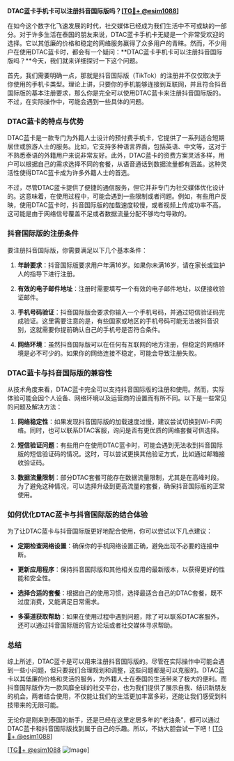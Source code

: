 **DTAC蓝卡手机卡可以注册抖音国际版吗？[[TG💪+ @esim1088](https://t.me/s/esim1088)]**

在如今这个数字化飞速发展的时代，社交媒体已经成为我们生活中不可或缺的一部分。对于许多生活在泰国的朋友来说，DTAC蓝卡手机卡无疑是一个非常受欢迎的选择。它以其低廉的价格和稳定的网络服务赢得了众多用户的青睐。然而，不少用户在使用DTAC蓝卡时，都会有一个疑问：**DTAC蓝卡手机卡可以注册抖音国际版吗？**今天，我们就来详细探讨一下这个问题。

首先，我们需要明确一点，那就是抖音国际版（TikTok）的注册并不仅仅取决于你使用的手机卡类型。理论上讲，只要你的手机能够连接到互联网，并且符合抖音国际版的基本注册要求，那么你是完全可以使用DTAC蓝卡来注册抖音国际版的。不过，在实际操作中，可能会遇到一些具体的问题。

### DTAC蓝卡的特点与优势

DTAC蓝卡是一款专门为外籍人士设计的预付费手机卡，它提供了一系列适合短期居住或旅游人士的服务。比如，它支持多种语言界面，包括英语、中文等，这对于不熟悉泰语的外籍用户来说非常友好。此外，DTAC蓝卡的资费方案灵活多样，用户可以根据自己的需求选择不同的套餐，从语音通话到数据流量都有涵盖。这种灵活性使得DTAC蓝卡成为许多外籍人士的首选。

不过，尽管DTAC蓝卡提供了便捷的通信服务，但它并非专门为社交媒体优化设计的。这意味着，在使用过程中，可能会遇到一些限制或者问题。例如，有些用户反映，使用DTAC蓝卡时，抖音国际版的加载速度较慢，或者视频上传成功率不高。这可能是由于网络信号覆盖不足或者数据流量分配不够均匀导致的。

### 抖音国际版的注册条件

要注册抖音国际版，你需要满足以下几个基本条件：

1. **年龄要求**：抖音国际版要求用户年满16岁。如果你未满16岁，请在家长或监护人的指导下进行注册。
   
2. **有效的电子邮件地址**：注册时需要填写一个有效的电子邮件地址，以便接收验证邮件。

3. **手机号码验证**：抖音国际版会要求你输入一个手机号码，并通过短信验证码完成验证。这里需要注意的是，有些国家或地区的手机号码可能无法被抖音识别，这就需要你提前确认自己的手机号是否符合条件。

4. **网络环境**：虽然抖音国际版可以在任何有互联网的地方注册，但稳定的网络环境是必不可少的。如果你的网络连接不稳定，可能会导致注册失败。

### DTAC蓝卡与抖音国际版的兼容性

从技术角度来看，DTAC蓝卡完全可以支持抖音国际版的注册和使用。然而，实际体验可能会因个人设备、网络环境以及运营商的设置而有所不同。以下是一些常见的问题及解决方法：

1. **网络稳定性**：如果发现抖音国际版的加载速度过慢，建议尝试切换到Wi-Fi网络。同时，也可以联系DTAC客服，询问是否有更优质的网络套餐可供选择。

2. **短信验证问题**：有些用户在使用DTAC蓝卡时，可能会遇到无法收到抖音国际版的短信验证码的情况。这时，可以尝试更换其他验证方式，比如通过邮箱接收验证码。

3. **数据流量限制**：部分DTAC套餐可能存在数据流量限制，尤其是在高峰时段。为了避免这种情况，可以选择升级到更高流量的套餐，确保抖音国际版的正常使用。

### 如何优化DTAC蓝卡与抖音国际版的结合体验

为了让DTAC蓝卡与抖音国际版更好地配合使用，你可以尝试以下几点建议：

- **定期检查网络设置**：确保你的手机网络设置正确，避免出现不必要的连接中断。
  
- **更新应用程序**：保持抖音国际版和其他相关应用的最新版本，以获得更好的性能和安全性。

- **选择合适的套餐**：根据自己的使用习惯，选择最适合自己的DTAC套餐，既不过度消费，又能满足日常需求。

- **多渠道获取帮助**：如果在使用过程中遇到问题，除了可以联系DTAC客服外，还可以通过抖音国际版的官方论坛或者社交媒体寻求帮助。

### 总结

综上所述，DTAC蓝卡是可以用来注册抖音国际版的。尽管在实际操作中可能会遇到一些小问题，但只要我们合理规划和调整，这些问题都是可以克服的。DTAC蓝卡以其低廉的价格和灵活的服务，为外籍人士在泰国的生活带来了极大的便利。而抖音国际版作为一款风靡全球的社交平台，也为我们提供了展示自我、结识新朋友的机会。两者结合使用，不仅能让我们的生活更加丰富多彩，还能让我们感受到科技带来的无限可能。

无论你是刚来到泰国的新手，还是已经在这里定居多年的“老油条”，都可以通过DTAC蓝卡和抖音国际版找到属于自己的乐趣。所以，不妨大胆尝试一下吧！[[TG💪+ @esim1088](https://t.me/s/esim1088)]

[[TG💪+ @esim1088](https://t.me/s/esim1088) ![Image](https://i.postimg.cc/4NQfJmqS/Snipaste-2025-05-13-00-14-12.png)]